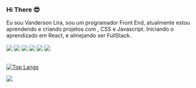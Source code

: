 ### Hi There 😎

Eu sou Vanderson Lira, sou um programador Front End, atualmente estou aprendendo e criando projetos com , CSS e Javascript. 
Iniciando o aprendizado em React, e almejando ser FullStack.
<br>
<br>
<img src="https://img.shields.io/badge/HTML5-E34F26?style=for-the-badge&logo=html5&logoColor=white"/>
<img src="https://img.shields.io/badge/CSS3-1572B6?style=for-the-badge&logo=css3&logoColor=white"/>
<img src="https://img.shields.io/badge/JavaScript-F7DF1E?style=for-the-badge&logo=javascript&logoColor=black"/>
<a href="https://www.instagram.com/_vandersonlira/"><img src="https://img.shields.io/badge/Instagram-E4405F?style=for-the-badge&logo=instagram&logoColor=white"/><a/>
<a href="https://www.linkedin.com/in/vanderson-lira-vicente-novais-4b6a541a1/"><img  src="https://img.shields.io/badge/LinkedIn-0077B5?style=for-the-badge&logo=linkedin&logoColor=white"/><a/>
<a href="https://api.whatsapp.com/send?phone=5583993695460&text=Ol%C3%A1,%20o%20que%20desejas?"><img src="https://img.shields.io/badge/WhatsApp-25D366?style=for-the-badge&logo=whatsapp&logoColor=white"/><a/>
<br>
<br>

[![Top Langs](https://github-readme-stats.vercel.app/api/top-langs/?username=Vandersonlira)](https://github.com/anuraghazra/github-readme-stats)


![](https://komarev.com/ghpvc/?username=Vandersonlira)
